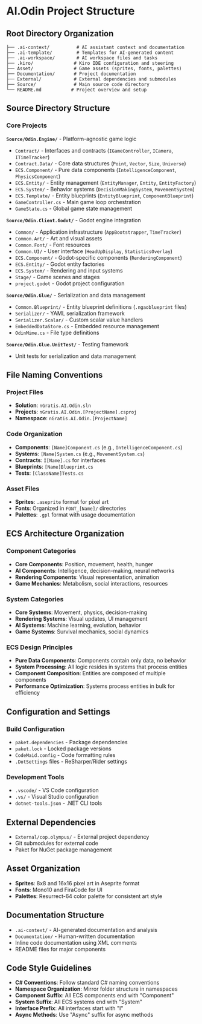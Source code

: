 # AI.Odin Project Structure

## Root Directory Organization

```
├── .ai-context/          # AI assistant context and documentation
├── .ai-template/         # Templates for AI-generated content
├── .ai-workspace/        # AI workspace files and tasks
├── .kiro/               # Kiro IDE configuration and steering
├── Asset/               # Game assets (sprites, fonts, palettes)
├── Documentation/       # Project documentation
├── External/            # External dependencies and submodules
├── Source/              # Main source code directory
└── README.md           # Project overview and setup
```

## Source Directory Structure

### Core Projects

**`Source/Odin.Engine/`** - Platform-agnostic game logic
- `Contract/` - Interfaces and contracts (`IGameController`, `ICamera`, `ITimeTracker`)
- `Contract.Data/` - Core data structures (`Point`, `Vector`, `Size`, `Universe`)
- `ECS.Component/` - Pure data components (`IntelligenceComponent`, `PhysicsComponent`)
- `ECS.Entity/` - Entity management (`EntityManager`, `Entity`, `EntityFactory`)
- `ECS.System/` - Behavior systems (`DecisionMakingSystem`, `MovementSystem`)
- `ECS.Template/` - Entity blueprints (`EntityBlueprint`, `ComponentBlueprint`)
- `GameController.cs` - Main game loop orchestration
- `GameState.cs` - Global game state management

**`Source/Odin.Client.Godot/`** - Godot engine integration
- `Common/` - Application infrastructure (`AppBootstrapper`, `TimeTracker`)
- `Common.Art/` - Art and visual assets
- `Common.Font/` - Font resources
- `Common.UI/` - User interface (`HeadUpDisplay`, `StatisticsOverlay`)
- `ECS.Component/` - Godot-specific components (`RenderingComponent`)
- `ECS.Entity/` - Godot entity factories
- `ECS.System/` - Rendering and input systems
- `Stage/` - Game scenes and stages
- `project.godot` - Godot project configuration

**`Source/Odin.Glue/`** - Serialization and data management
- `Common.Blueprint/` - Entity blueprint definitions (`.ngaoblueprint` files)
- `Serializer/` - YAML serialization framework
- `Serializer.Scalar/` - Custom scalar value handlers
- `EmbeddedDataStore.cs` - Embedded resource management
- `OdinMime.cs` - File type definitions

**`Source/Odin.Glue.UnitTest/`** - Testing framework
- Unit tests for serialization and data management

## File Naming Conventions

### Project Files
- **Solution**: `nGratis.AI.Odin.sln`
- **Projects**: `nGratis.AI.Odin.[ProjectName].csproj`
- **Namespace**: `nGratis.AI.Odin.[ProjectName]`

### Code Organization
- **Components**: `[Name]Component.cs` (e.g., `IntelligenceComponent.cs`)
- **Systems**: `[Name]System.cs` (e.g., `MovementSystem.cs`)
- **Contracts**: `I[Name].cs` for interfaces
- **Blueprints**: `[Name]Blueprint.cs`
- **Tests**: `[ClassName]Tests.cs`

### Asset Files
- **Sprites**: `.aseprite` format for pixel art
- **Fonts**: Organized in `FONT_[Name]/` directories
- **Palettes**: `.gpl` format with usage documentation

## ECS Architecture Organization

### Component Categories
- **Core Components**: Position, movement, health, hunger
- **AI Components**: Intelligence, decision-making, neural networks
- **Rendering Components**: Visual representation, animation
- **Game Mechanics**: Metabolism, social interactions, resources

### System Categories
- **Core Systems**: Movement, physics, decision-making
- **Rendering Systems**: Visual updates, UI management
- **AI Systems**: Machine learning, evolution, behavior
- **Game Systems**: Survival mechanics, social dynamics

### ECS Design Principles
- **Pure Data Components**: Components contain only data, no behavior
- **System Processing**: All logic resides in systems that process entities
- **Component Composition**: Entities are composed of multiple components
- **Performance Optimization**: Systems process entities in bulk for efficiency

## Configuration and Settings

### Build Configuration
- `paket.dependencies` - Package dependencies
- `paket.lock` - Locked package versions
- `CodeMaid.config` - Code formatting rules
- `.DotSettings` files - ReSharper/Rider settings

### Development Tools
- `.vscode/` - VS Code configuration
- `.vs/` - Visual Studio configuration
- `dotnet-tools.json` - .NET CLI tools

## External Dependencies
- `External/cop.olympus/` - External project dependency
- Git submodules for external code
- Paket for NuGet package management

## Asset Organization
- **Sprites**: 8x8 and 16x16 pixel art in Aseprite format
- **Fonts**: Mono10 and FiraCode for UI
- **Palettes**: Resurrect-64 color palette for consistent art style

## Documentation Structure
- `.ai-context/` - AI-generated documentation and analysis
- `Documentation/` - Human-written documentation
- Inline code documentation using XML comments
- README files for major components

## Code Style Guidelines
- **C# Conventions**: Follow standard C# naming conventions
- **Namespace Organization**: Mirror folder structure in namespaces
- **Component Suffix**: All ECS components end with "Component"
- **System Suffix**: All ECS systems end with "System"
- **Interface Prefix**: All interfaces start with "I"
- **Async Methods**: Use "Async" suffix for async methods